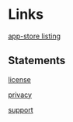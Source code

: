 # Links

[app-store listing](https://appsource.microsoft.com/en-us/product/office/WA200000398?tab=DetailsAndSupport)

## Statements

[license](https://support.office.com/client/61994a3b-2c87-41c4-a88d-a6455efa362d?omkt=en-US&ClientSessionId=698b2a99-18aa-4985-a06e-7be42f004e26)

[privacy](https://word-rhyme.azurewebsites.net/statements/privacy.md)

[support](https://word-rhyme.azurewebsites.net/statements/support.md)